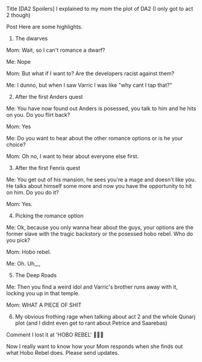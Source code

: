 Title
[DA2 Spoilers] I explained to my mom the plot of DA2 (I only got to act 2 though)

Post
Here are some highlights.

1. The dwarves

Mom: Wait, so I can't romance a dwarf?

Me: Nope

Mom: But what if I want to? Are the developers racist against them?

Me: I dunno, but when I saw Varric I was like "why cant I tap that?"


2. After the first Anders quest

Me: You have now found out Anders is posessed, you talk to him and he hits on you. Do you flirt back?

Mom: Yes

Me: Do you want to hear about the other romance options or is he your choice?

Mom: Oh no, I want to hear about everyone else first.


3. After the first Fenris quest

Me: You get out of his mansion, he sees you're a mage and doesn't like you. He talks about himself some more and now you have the opportunity to hit on him. Do you do it?

Mom: Yes.


4. Picking the romance option

Me: Ok, because you only wanna hear about the guys, your options are the former slave with the tragic backstory or the posessed hobo rebel. Who do you pick?

Mom: Hobo rebel.

Me: Oh. Uh,,,,


5. The Deep Roads

Me: Then you find a weird idol and Varric's brother runs away with it, locking you up in that temple. 

Mom: WHAT A PIECE OF SHIT


6. My obvious frothing rage when talking about act 2 and the whole Qunarj plot (and I didnt even get to rant about Petrice and Saarebas)

Comment
I lost it at 'HOBO REBEL' 🤣🤣🤣 

Now I really want to know how your Mom responds when she finds out what Hobo Rebel does. Please send updates.
